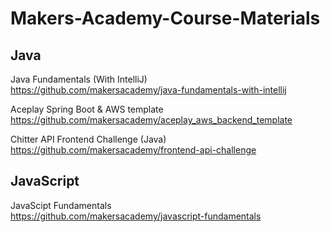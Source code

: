 # Makers-Academy-Course-Materials

## Java
Java Fundamentals (With IntelliJ) <br/>
https://github.com/makersacademy/java-fundamentals-with-intellij

Aceplay Spring Boot & AWS template <br/>
https://github.com/makersacademy/aceplay_aws_backend_template 

Chitter API Frontend Challenge (Java) <br/>
https://github.com/makersacademy/frontend-api-challenge

## JavaScript

JavaScipt Fundamentals <br/>
https://github.com/makersacademy/javascript-fundamentals
